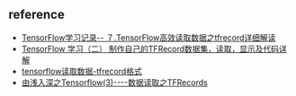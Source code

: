 ## reference

- [TensorFlow学习记录-- ７.TensorFlow高效读取数据之tfrecord详细解读](https://blog.csdn.net/qq_16949707/article/details/53483493)
- [TensorFlow 学习（二） 制作自己的TFRecord数据集，读取，显示及代码详解](https://blog.csdn.net/miaomiaoyuan/article/details/56865361)
- [tensorflow读取数据-tfrecord格式](https://blog.csdn.net/happyhorizion/article/details/77894055)
- [由浅入深之Tensorflow(3)----数据读取之TFRecords](https://www.cnblogs.com/upright/p/6136265.html)
